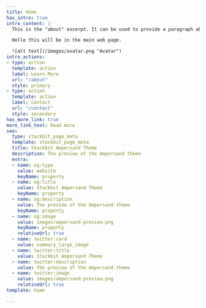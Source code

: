 ```yaml
---
title: Home
has_intro: true
intro_content: |-
  This is the "about" excerpt. It can be used to provide a paragraph about yourself that people can read on the homepage to get a sense of who you are. There also exists a dedicated about page where you can write more about yourself for those who are interested.

  Hello this will be in the main web page.

  ![alt text](/images/avatar.png "Avatar")
intro_actions:
- type: action
  template: action
  label: Learn More
  url: "/about"
  style: primary
- type: action
  template: action
  label: Contact
  url: "/contact"
  style: secondary
has_more_link: true
more_link_text: Read more
seo:
  type: stackbit_page_meta
  template: stackbit_page_meta
  title: Stackbit Ampersand Theme
  description: The preview of the Ampersand theme
  extra:
  - name: og:type
    value: website
    keyName: property
  - name: og:title
    value: Stackbit Ampersand Theme
    keyName: property
  - name: og:description
    value: The preview of the Ampersand theme
    keyName: property
  - name: og:image
    value: images/ampersand-preview.png
    keyName: property
    relativeUrl: true
  - name: twitter:card
    value: summary_large_image
  - name: twitter:title
    value: Stackbit Ampersand Theme
  - name: twitter:description
    value: The preview of the Ampersand theme
  - name: twitter:image
    value: images/ampersand-preview.png
    relativeUrl: true
template: home

---
```

